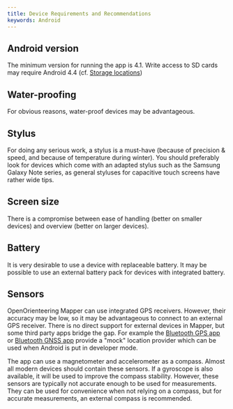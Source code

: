 ```yaml
---
title: Device Requirements and Recommendations
keywords: Android
---
```


## Android version

The minimum version for running the app is 4.1. Write access to SD cards may require Android 4.4 (cf. [Storage locations](android-storage.md))


## Water-proofing

For obvious reasons, water-proof devices may be advantageous.


## Stylus

For doing any serious work, a stylus is a must-have (because of precision & speed, and because of temperature during winter). You should preferably look for devices which come with an adapted stylus such as the Samsung Galaxy Note series, as general styluses for capacitive touch screens have rather wide tips.


## Screen size

There is a compromise between ease of handling (better on smaller devices) and overview (better on larger devices).


## Battery

It is very desirable to use a device with replaceable battery. It may be possible to use an external battery pack for devices with integrated battery.


## Sensors

OpenOrienteering Mapper can use integrated GPS receivers. However, their accuracy may be low, so it may be advantageous to connect to an external GPS receiver. There is no direct support for external devices in Mapper, but some third party apps bridge the gap. For example the [Bluetooth GPS app](https://play.google.com/store/apps/details?id=googoo.android.btgps&rdid=googoo.android.btgps) or [Bluetooth GNSS app](https://play.google.com/store/apps/details?id=com.clearevo.bluetooth_gnss) provide a "mock" location provider which can be used when Android is put in developer mode.

The app can use a magnetometer and accelerometer as a compass. Almost all modern devices should contain these sensors. If a gyroscope is also available, it will be used to improve the compass stability. However, these sensors are typically not accurate enough to be used for measurements. They can be used for convenience when not relying on a compass, but for accurate measurements, an external compass is recommended.
